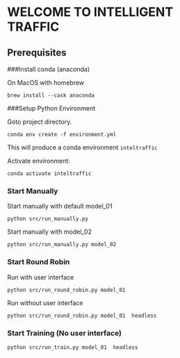 # WELCOME TO INTELLIGENT TRAFFIC

## Prerequisites

###Install conda (anaconda)

On MacOS with homebrew

`brew install --cask anaconda`

###Setup Python Environment

Goto project directory.

`conda env create -f environment.yml`

This will produce a conda environment `inteltraffic`

Activate environment:

`conda activate inteltraffic`

### Start Manually
Start manually with default model_01

`python src/run_manually.py`

Start manually with model_02

`python src/run_manually.py model_02`

### Start Round Robin

Run with user interface

`python src/run_round_robin.py model_01`

Run without user interface

`python src/run_round_robin.py model_01  headless`


### Start Training (No user interface)

`python src/run_train.py model_01  headless`
